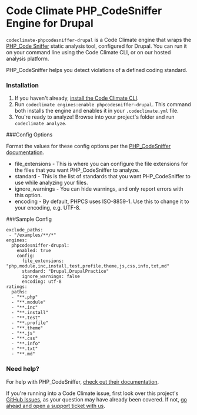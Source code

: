 # Code Climate PHP_CodeSniffer Engine for Drupal

`codeclimate-phpcodesniffer-drupal` is a Code Climate engine that wraps the [PHP_Code Sniffer](https://github.com/squizlabs/PHP_CodeSniffer) static analysis tool, configured for Drupal. You can run it on your command line using the Code Climate CLI, or on our hosted analysis platform.

PHP_CodeSniffer helps you detect violations of a defined coding standard.

### Installation

1. If you haven't already, [install the Code Climate CLI](https://github.com/codeclimate/codeclimate).
2. Run `codeclimate engines:enable phpcodesniffer-drupal`. This command both installs the engine and enables it in your `.codeclimate.yml` file.
3. You're ready to analyze! Browse into your project's folder and run `codeclimate analyze`.

###Config Options

Format the values for these config options per the [PHP_CodeSniffer documentation](https://github.com/squizlabs/PHP_CodeSniffer).

* file_extensions - This is where you can configure the file extensions for the files that you want PHP_CodeSniffer to analyze.
* standard - This is the list of standards that you want PHP_CodeSniffer to use while analyzing your files.
* ignore_warnings - You can hide warnings, and only report errors with this option.
* encoding - By default, PHPCS uses ISO-8859-1. Use this to change it to your encoding, e.g. UTF-8.

###Sample Config

    exclude_paths:
     - "/examples/**/*"
    engines:
      phpcodesniffer-drupal:
        enabled: true
        config:
          file_extensions: "php,module,inc,install,test,profile,theme,js,css,info,txt,md"
          standard: "Drupal,DrupalPractice"
          ignore_warnings: false
          encoding: utf-8
    ratings:
      paths:
      - "**.php"
      - "**.module"
      - "**.inc"
      - "**.install"
      - "**.test"
      - "**.profile"
      - "**.theme"
      - "**.js"
      - "**.css"
      - "**.info"
      - "**.txt"
      - "**.md"


### Need help?

For help with PHP_CodeSniffer, [check out their documentation](https://github.com/squizlabs/PHP_CodeSniffer).

If you're running into a Code Climate issue, first look over this project's [GitHub Issues](https://github.com/squizlabs/PHP_CodeSniffer/issues), as your question may have already been covered. If not, [go ahead and open a support ticket with us](https://codeclimate.com/help).
